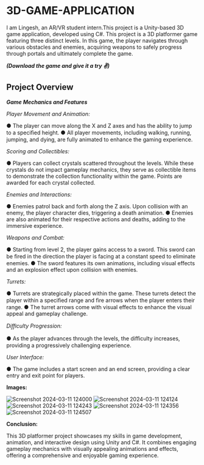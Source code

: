 # 3D-GAME-APPLICATION

I am Lingesh, an AR/VR student intern.This project is a Unity-based 3D game application, developed using C#. This project is a 3D platformer game
featuring three distinct levels. In this game, the player navigates through various obstacles and
enemies, acquiring weapons to safely progress through portals and ultimately complete the
game.    

***(Download the game and give it a try ✌️)***

## Project Overview

***Game Mechanics and Features***

*Player Movement and Animation:*

  ● The player can move along the X and Z axes and has the ability to jump to a speciﬁed height.
  ● All player movements, including walking, running, jumping, and dying, are fully animated to enhance the gaming experience.

*Scoring and Collectibles:*

  ● Players can collect crystals scattered throughout the levels. While these crystals do not impact gameplay mechanics, they serve as collectible items to demonstrate the collection functionality within the game. Points are awarded for each crystal collected.

*Enemies and Interactions:*

  ● Enemies patrol back and forth along the Z axis. Upon collision with an enemy, the player character dies, triggering a death animation.
  ● Enemies are also animated for their respective actions and deaths, adding to the immersive experience.

*Weapons and Combat:*

  ● Starting from level 2, the player gains access to a sword. This sword can be ﬁred in the direction the player is facing at a constant speed to eliminate enemies.
  ● The sword features its own animations, including visual effects and an explosion effect upon collision with enemies.

*Turrets:*

  ● Turrets are strategically placed within the game. These turrets detect the player within a speciﬁed range and ﬁre arrows when the player enters their range.
  ● The turret arrows come with visual effects to enhance the visual appeal and gameplay challenge.

*Diﬃculty Progression:*

● As the player advances through the levels, the diﬃculty increases, providing a progressively challenging experience.

*User Interface:*

● The game includes a start screen and an end screen, providing a clear entry and exit point for players.


**Images:**

![Screenshot 2024-03-11 124000](https://github.com/Lingesh15/Simple-3D-Game-Application/assets/93930313/d0a8ee14-66a9-42c9-88f3-d92e5338bb59)
![Screenshot 2024-03-11 124124](https://github.com/Lingesh15/Simple-3D-Game-Application/assets/93930313/cd562fc8-2b22-4c33-a8e9-a69b59e47190)
![Screenshot 2024-03-11 124243](https://github.com/Lingesh15/Simple-3D-Game-Application/assets/93930313/fc14e4c5-ae07-47bd-9512-5aea0ffd6edb)
![Screenshot 2024-03-11 124356](https://github.com/Lingesh15/Simple-3D-Game-Application/assets/93930313/e30652c1-e336-42f0-903e-985000547990)
![Screenshot 2024-03-11 124507](https://github.com/Lingesh15/Simple-3D-Game-Application/assets/93930313/fb64f229-2439-4cff-a86a-6d2c236e4e26)

**Conclusion:**


This 3D platformer project showcases my skills in game development, animation, and interactive design using Unity and C#. It combines engaging gameplay mechanics with visually appealing animations and effects, offering a comprehensive and enjoyable gaming experience.


